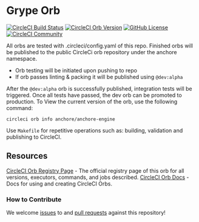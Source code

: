 # Grype Orb
[![CircleCI Build Status](https://circleci.com/gh/anchore/circleci-orb-grype.svg?style=shield "CircleCI Build Status")](https://circleci.com/gh/anchore/circleci-orb-grype) [![CircleCI Orb Version](https://badges.circleci.com/orbs/anchore/grype.svg)](https://circleci.com/orbs/registry/orb/anchore/grype) [![GitHub License](https://img.shields.io/badge/license-MIT-lightgrey.svg)](https://raw.githubusercontent.com/anchore/circleci-orb-grype/master/LICENSE) [![CircleCI Community](https://img.shields.io/badge/community-CircleCI%20Discuss-343434.svg)](https://discuss.circleci.com/c/ecosystem/orbs)

All orbs are tested with .circleci/config.yaml of this repo. Finished orbs will be published to the public CircleCi orb repository under the anchore namespace.

* Orb testing will be initiated upon pushing to repo
* If orb passes linting & packing it will be published using `@dev:alpha`

After the `@dev:alpha` orb is successfully published, integration tests will be triggered. Once all tests have passed, the dev orb can be promoted to production. To View the current version of the orb, use the following command:

```
circleci orb info anchore/anchore-engine
```

Use `Makefile` for repetitive operations such as: building, validation and publishing to CircleCI. 

## Resources

[CircleCI Orb Registry Page](https://circleci.com/orbs/registry/orb/anchore/circleci-orb-grype) - The official registry page of this orb for all versions, executors, commands, and jobs described.
[CircleCI Orb Docs](https://circleci.com/docs/2.0/orb-intro/#section=configuration) - Docs for using and creating CircleCI Orbs.

### How to Contribute

We welcome [issues](https://github.com/anchore/circleci-orb-grype/issues) to and [pull requests](https://github.com/anchore/circleci-orb-grype/pulls) against this repository!
